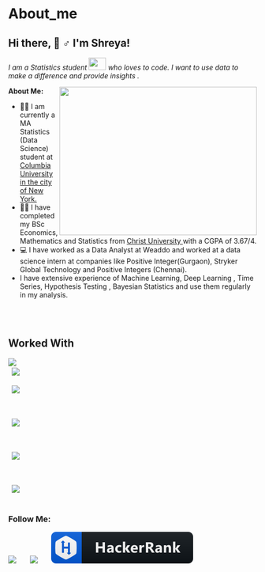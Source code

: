 # About_me
## Hi there, :girl: ♂️ I'm Shreya!

<p>
 <em>
    I am a Statistics student <img src="https://raw.githubusercontent.com/TheDudeThatCode/TheDudeThatCode/master/Assets/Developer.gif" width=35 height=25> who loves to code. I want to use data to make a difference and provide insights .
 </em>
  </p>
  
  <img height="300" width="400" align="right" src= "https://static.wixstatic.com/media/59a075_d31a64db374845d095fb875487a8e6d6~mv2.gif?compress=1&resize=1200x900&vertical=top" />
<b>About Me:</b>

- :woman_student: I am currently a MA Statistics (Data Science) student at <a href="https://www.columbia.edu/">Columbia University in the city of New York.</a>
- :woman_student: I have completed my BSc Economics,Mathematics and Statistics from <a href="https://www.pict.edu/">Christ University </a> with a CGPA of 3.67/4.
- 💻 I have worked as a Data Analyst at Weaddo and worked at a data science intern at companies like Positive Integer(Gurgaon), Stryker Global Technology and Positive Integers (Chennai). 
- I have extensive experience of Machine Learning, Deep Learning , Time Series, Hypothesis Testing , Bayesian Statistics and use them regularly in my analysis. 


 
 <br><br>
## Worked With


 <p>
<!-- Python -->
<code><img height="40" src="https://img.shields.io/badge/python-%233776AB.svg?&style=flat-square&logo=python&logoColor=white" /></code>
<!--MYSQL-->
<code>
 <img height="40" src="https://img.shields.io/badge/mysql-%2300f.svg?&style=for-the-badge&logo=mysql&logoColor=white" />
 </code>
<!--PostgreSQL-->
<code>
 <img height="40" src="https://img.shields.io/badge/postgreSQL-%23ED8B00.svg?&style=for-the-badge&logo=PostgreSQL&logoColor=blue" />
 </code>
 </p>
<!--Tableau-->
<code>
 <img height="40" src="https://img.shields.io/badge/Tableau-%23ED8B00.svg?&style=for-the-badge&logo=Tableau&logoColor=blue&color=yellow" />
 </code>
 </p>

<!--Power-BI-->
<code>
 <img height="40" src="https://img.shields.io/badge/Power-BI-%23ED8B00.svg?&style=for-the-badge&logo=Power-BI&logoColor=blue&Color="red"" />
 </code>
 </p>
 
 <!--FLASK-->
<code>
 <img height="40" src="https://img.shields.io/badge/Flask-%23ED8B00.svg?&style=for-the-badge&logo=Flask&logoColor=blue&Color=green" />
 </code>
 </p>



### Follow Me:
<p>
<a href="https://www.linkedin.com/in/shreya-sinha-585b4116b/"><img src="https://img.shields.io/badge/linkedin-%230077B5.svg?&style=for-the-badge&logo=linkedin&logoColor=white" /></a> &nbsp; &nbsp; &nbsp; <a href="https://www.instagram.com/pirate_xcx/?hl=en"><img src="https://img.shields.io/badge/instagram-%23E4405F.svg?&style=for-the-badge&logo=instagram&logoColor=white" /></a> &nbsp; &nbsp; &nbsp;  <a href="https://www.hackerrank.com/sherryishu59"><img src="https://github.com/MikeCodesDotNET/ColoredBadges/blob/master/svg/dev/services/hackerrank.svg" /></a> 
 </p>


 


<!-- - 💬 Ask me about ...- 📫 How to reach me: ...- 😄 Pronouns: ... - ⚡ Fun fact: ... -->
<!-- -->
